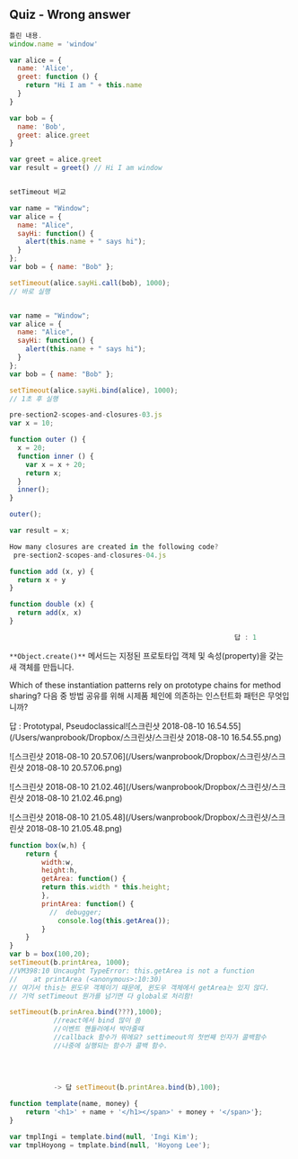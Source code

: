 ## Quiz - Wrong answer 

```javascript
틀린 내용.
window.name = 'window'

var alice = {
  name: 'Alice',
  greet: function () {
    return "Hi I am " + this.name
  }
}

var bob = {
  name: 'Bob',
  greet: alice.greet
}

var greet = alice.greet 
var result = greet() // Hi I am window


setTimeout 비교

var name = "Window";
var alice = {
  name: "Alice",
  sayHi: function() {
    alert(this.name + " says hi");
  }
};
var bob = { name: "Bob" };

setTimeout(alice.sayHi.call(bob), 1000);
// 바로 실행


var name = "Window";
var alice = {
  name: "Alice",
  sayHi: function() {
    alert(this.name + " says hi");
  }
};
var bob = { name: "Bob" };

setTimeout(alice.sayHi.bind(alice), 1000);
// 1초 후 실행

pre-section2-scopes-and-closures-03.js
var x = 10;

function outer () {
  x = 20;
  function inner () {
    var x = x + 20;
    return x;
  }
  inner();
}

outer();

var result = x;

How many closures are created in the following code?
 pre-section2-scopes-and-closures-04.js

function add (x, y) {
  return x + y
}

function double (x) {
  return add(x, x)
}

														답 : 1
```



`**Object.create()**` 메서드는 지정된 프로토타입 객체 및 속성(property)을 갖는 새 객체를 만듭니다.



 Which of these instantiation patterns rely on prototype chains for method sharing? 다음 중 방법 공유를 위해 시제품 체인에 의존하는 인스턴트화 패턴은 무엇입니까?

답 : Prototypal, Pseudoclassical![스크린샷 2018-08-10 16.54.55](/Users/wanprobook/Dropbox/스크린샷/스크린샷 2018-08-10 16.54.55.png)

![스크린샷 2018-08-10 20.57.06](/Users/wanprobook/Dropbox/스크린샷/스크린샷 2018-08-10 20.57.06.png)

![스크린샷 2018-08-10 21.02.46](/Users/wanprobook/Dropbox/스크린샷/스크린샷 2018-08-10 21.02.46.png)

![스크린샷 2018-08-10 21.05.48](/Users/wanprobook/Dropbox/스크린샷/스크린샷 2018-08-10 21.05.48.png)



```javascript
function box(w,h) {
	return {
        width:w,
        height:h,
        getArea: function() {
        return this.width * this.height;
        },
        printArea: function() {
          //  debugger;
            console.log(this.getArea());
        }
    }
}
var b = box(100,20);
setTimeout(b.printArea, 1000);
//VM398:10 Uncaught TypeError: this.getArea is not a function
//    at printArea (<anonymous>:10:30)
// 여기서 this는 윈도우 객체이기 때문에, 윈도우 객체에서 getArea는 있지 않다.
// 기억 setTimeout 뭔가를 넘기면 다 global로 처리함!

setTimeout(b.prinArea.bind(???),1000);
           //react에서 bind 많이 씀
           //이벤트 핸들러에서 박아줄때
           //callback 함수가 뭐에요? settimeout의 첫번째 인자가 콜백함수
           //나중에 실행되는 함수가 콜백 함수. 
           
           
           
           
           -> 답 setTimeout(b.printArea.bind(b),100);

function template(name, money) {
    return '<h1>' + name + '</h1></span>' + money + '</span>'};
}

var tmplIngi = template.bind(null, 'Ingi Kim');
var tmplHoyong = tmplate.bind(null, 'Hoyong Lee');
```

